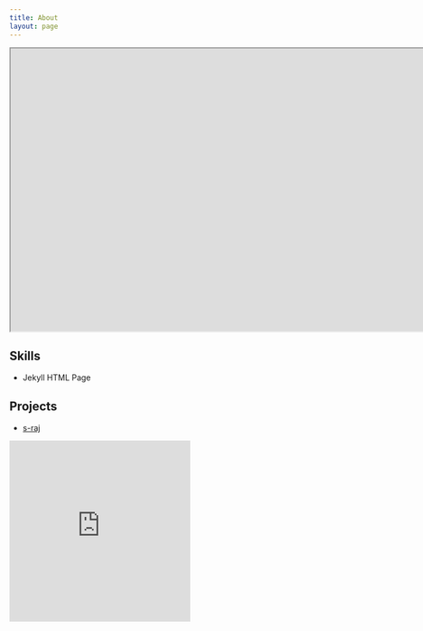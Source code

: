 ```yaml
---
title: About
layout: page
---
```


<iframe width="3000" height="500" src="https://outlook.live.com/owa/calendar/0733108b-4d04-45c5-9121-816097fc039c/949f7286-c7ee-4046-8ee6-cf4797151a56/cid-434EA3465C335360/index.html"></iframe>

<h2>Skills</h2>

<ul class="skill-list">
	<li>Jekyll HTML Page</li>
</ul>

<h2>Projects</h2>

<ul>
	<li><a href="https://github.com/">s-raj</a></li>
</ul>

<iframe src="https://onedrive.live.com/embed?cid=434EA3465C335360&resid=434EA3465C335360%2135962&authkey=ABxPG1FaHLulhRE" width="320" height="320" frameborder="0" scrolling="no" allowfullscreen></iframe>
